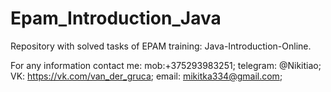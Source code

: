 # Epam_Introduction_Java
Repository with solved tasks of EPAM training: Java-Introduction-Online.

For any information contact me:
mob:+375293983251;
telegram: @Nikitiao;
VK: https://vk.com/van_der_gruca;
email: mikitka334@gmail.com;
